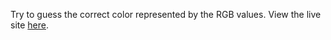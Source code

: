 Try to guess the correct color represented by the RGB values. View the live site [here](https://erichimm.github.io/ColorGame/colorGame.html).
